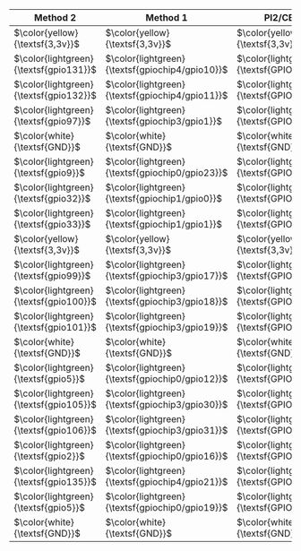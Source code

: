 | Method 2 | Method 1 | PI2/CB2 | PI2/CB2 | Method 1 | Method 2 |
| ------------- | ------------- | ------------- | ------------- | ------------- | ------------- |
| $\color{yellow}{\textsf{3,3v}}$ | $\color{yellow}{\textsf{3,3v}}$ | $\color{yellow}{\textsf{3,3v}}$ | $\color{red}{\textsf{5V}}$ | $\color{red}{\textsf{5V}}$ | $\color{red}{\textsf{5V}}$ |
| $\color{lightgreen}{\textsf{gpio131}}$ | $\color{lightgreen}{\textsf{gpiochip4/gpio10}}$ | $\color{lightgreen}{\textsf{GPIO4_B2}}$ | $\color{red}{\textsf{5V}}$ | $\color{red}{\textsf{5V}}$ | $\color{red}{\textsf{5V}}$ |
| $\color{lightgreen}{\textsf{gpio132}}$ | $\color{lightgreen}{\textsf{gpiochip4/gpio11}}$ | $\color{lightgreen}{\textsf{GPIO4_B3}}$ | $\color{white}{\textsf{GND}}$ | $\color{white}{\textsf{GND}}$ | $\color{white}{\textsf{GND}}$ |
| $\color{lightgreen}{\textsf{gpio97}}$ | $\color{lightgreen}{\textsf{gpiochip3/gpio1}}$ | $\color{lightgreen}{\textsf{GPIO3_A1}}$ | $\color{lightgreen}{\textsf{GPIO0_D1}}$ | $\color{lightgreen}{\textsf{gpio4}}$ | $\color{lightgreen}{\textsf{gpiochip0/gpio25}}$ |
| $\color{white}{\textsf{GND}}$ | $\color{white}{\textsf{GND}}$ | $\color{white}{\textsf{GND}}$ | $\color{lightgreen}{\textsf{GPIO0_D0}}$ | $\color{lightgreen}{\textsf{gpio3}}$ | $\color{lightgreen}{\textsf{gpiochip0/gpio24}}$ |
| $\color{lightgreen}{\textsf{gpio9}}$ | $\color{lightgreen}{\textsf{gpiochip0/gpio23}}$ | $\color{lightgreen}{\textsf{GPIO0_C7}}$ | $\color{lightgreen}{\textsf{GPIO0_B0}}$ | $\color{lightgreen}{\textsf{gpio1}}$ | $\color{lightgreen}{\textsf{gpiochip0/gpio8}}$ |
| $\color{lightgreen}{\textsf{gpio32}}$ | $\color{lightgreen}{\textsf{gpiochip1/gpio0}}$ | $\color{lightgreen}{\textsf{GPIO1_A0}}$ | $\color{white}{\textsf{GND}}$ | $\color{white}{\textsf{GND}}$ | $\color{white}{\textsf{GND}}$ |
| $\color{lightgreen}{\textsf{gpio33}}$ | $\color{lightgreen}{\textsf{gpiochip1/gpio1}}$ | $\color{lightgreen}{\textsf{GPIO1_A1}}$ | $\color{lightgreen}{\textsf{GPIO4_C6}}$ | $\color{lightgreen}{\textsf{gpio136}}$ | $\color{lightgreen}{\textsf{gpiochip4/gpio22}}$ |
| $\color{yellow}{\textsf{3,3v}}$ | $\color{yellow}{\textsf{3,3v}}$ | $\color{yellow}{\textsf{3,3v}}$ | $\color{lightgreen}{\textsf{GPIO4_A3}}$ | $\color{lightgreen}{\textsf{gpio131}}$ | $\color{lightgreen}{\textsf{gpiochip4/gpio3}}$ |
| $\color{lightgreen}{\textsf{gpio99}}$ | $\color{lightgreen}{\textsf{gpiochip3/gpio17}}$ | $\color{lightgreen}{\textsf{GPIO3_C1}}$ | $\color{white}{\textsf{GND}}$ | $\color{white}{\textsf{GND}}$ | $\color{white}{\textsf{GND}}$ |
| $\color{lightgreen}{\textsf{gpio100}}$ | $\color{lightgreen}{\textsf{gpiochip3/gpio18}}$ | $\color{lightgreen}{\textsf{GPIO3_C2}}$ | $\color{lightgreen}{\textsf{GPIO0_C4}}$ | $\color{lightgreen}{\textsf{gpio6}}$ | $\color{lightgreen}{\textsf{gpiochip0/gpio20}}$ |
| $\color{lightgreen}{\textsf{gpio101}}$ | $\color{lightgreen}{\textsf{gpiochip3/gpio19}}$ | $\color{lightgreen}{\textsf{GPIO3_C3}}$ | $\color{lightgreen}{\textsf{GPIO4_A2}}$ | $\color{lightgreen}{\textsf{gpio130}}$ | $\color{lightgreen}{\textsf{gpiochip4/gpio2}}$ |
| $\color{white}{\textsf{GND}}$ | $\color{white}{\textsf{GND}}$ | $\color{white}{\textsf{GND}}$ | $\color{lightgreen}{\textsf{GPIO0_A6}}$ | $\color{lightgreen}{\textsf{gpio6}}$ | $\color{lightgreen}{\textsf{gpiochip0/gpio6}}$ |
| $\color{lightgreen}{\textsf{gpio5}}$ | $\color{lightgreen}{\textsf{gpiochip0/gpio12}}$ | $\color{lightgreen}{\textsf{GPIO0_B4}}$ | $\color{lightgreen}{\textsf{GPIO0_B3}}$ | $\color{lightgreen}{\textsf{gpio4}}$ | $\color{lightgreen}{\textsf{gpiochip0/gpio11}}$ |
| $\color{lightgreen}{\textsf{gpio105}}$ | $\color{lightgreen}{\textsf{gpiochip3/gpio30}}$ | $\color{lightgreen}{\textsf{GPIO3_D6}}$ | $\color{white}{\textsf{GND}}$ | $\color{white}{\textsf{GND}}$ | $\color{white}{\textsf{GND}}$ |
| $\color{lightgreen}{\textsf{gpio106}}$ | $\color{lightgreen}{\textsf{gpiochip3/gpio31}}$ | $\color{lightgreen}{\textsf{GPIO3_D7}}$ | $\color{lightgreen}{\textsf{GPIO0_C1}}$ | $\color{lightgreen}{\textsf{gpio3}}$ | $\color{lightgreen}{\textsf{gpiochip0/gpio17}}$ |
| $\color{lightgreen}{\textsf{gpio2}}$ | $\color{lightgreen}{\textsf{gpiochip0/gpio16}}$ | $\color{lightgreen}{\textsf{GPIO0_C0}}$ | $\color{white}{\textsf{GND}}$ | $\color{white}{\textsf{GND}}$ | $\color{white}{\textsf{GND}}$ |
| $\color{lightgreen}{\textsf{gpio135}}$ | $\color{lightgreen}{\textsf{gpiochip4/gpio21}}$ | $\color{lightgreen}{\textsf{GPIO4_C5}}$ | $\color{lightgreen}{\textsf{GPIO0_A0}}$ | $\color{lightgreen}{\textsf{gpio0}}$ | $\color{lightgreen}{\textsf{gpiochip0/gpio0}}$ |
| $\color{lightgreen}{\textsf{gpio5}}$ | $\color{lightgreen}{\textsf{gpiochip0/gpio19}}$ | $\color{lightgreen}{\textsf{GPIO0_C3}}$ | $\color{lightgreen}{\textsf{GPIO4_C3}}$ | $\color{lightgreen}{\textsf{gpio133}}$ | $\color{lightgreen}{\textsf{gpiochip4/gpio19}}$ |
| $\color{white}{\textsf{GND}}$ | $\color{white}{\textsf{GND}}$ | $\color{white}{\textsf{GND}}$ | $\color{lightgreen}{\textsf{GPIO4_C2}}$ | $\color{lightgreen}{\textsf{gpio132}}$ | $\color{lightgreen}{\textsf{gpiochip4/gpio18}}$ |

